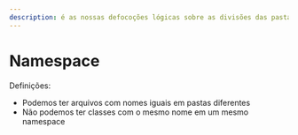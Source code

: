 ```yaml
---
description: é as nossas defocoções lógicas sobre as divisões das pastas
---
```


# Namespace

Definições:

* Podemos ter arquivos com nomes iguais em pastas diferentes
* Não podemos ter classes com o mesmo nome em um mesmo namespace
